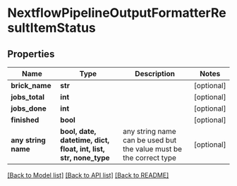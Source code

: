 # NextflowPipelineOutputFormatterResultItemStatus


## Properties
Name | Type | Description | Notes
------------ | ------------- | ------------- | -------------
**brick_name** | **str** |  | [optional] 
**jobs_total** | **int** |  | [optional] 
**jobs_done** | **int** |  | [optional] 
**finished** | **bool** |  | [optional] 
**any string name** | **bool, date, datetime, dict, float, int, list, str, none_type** | any string name can be used but the value must be the correct type | [optional]

[[Back to Model list]](../README.md#documentation-for-models) [[Back to API list]](../README.md#documentation-for-api-endpoints) [[Back to README]](../README.md)


